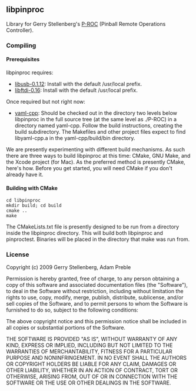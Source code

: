 ## libpinproc

Library for Gerry Stellenberg's [P-ROC](http://pinballcontrollers.com/) (Pinball Remote Operations Controller).

### Compiling

#### Prerequisites

libpinproc requires:

- [libusb-0.1.12](http://libusb.wiki.sourceforge.net/): Install with the default /usr/local prefix.
- [libftdi-0.16](http://www.intra2net.com/en/developer/libftdi/): Install with the default /usr/local prefix.

Once required but not right now:

- [yaml-cpp](http://code.google.com/p/yaml-cpp/): Should be checked out in the directory two levels below libpinproc in the full source tree (at the same level as ./P-ROC) in a directory named yaml-cpp.  Follow the build instructions, creating the build subdirectory.  The Makefiles and other project files expect to find libyaml-cpp.a in the yaml-cpp/build/bin directory.

We are presently experimenting with different build mechanisms.  As such there are three ways to build libpinproc at this time: CMake, GNU Make, and the Xcode project (for Mac).  As the preferred method is presently CMake, here's how.  Before you get started, you will need CMake if you don't already have it.

#### Building with CMake

    cd libpinproc
    mkdir build; cd build
    cmake ..
    make

The CMakeLists.txt file is presently designed to be run from a directory inside the libpinproc directory.  This will build both libpinproc and pinproctest.  Binaries will be placed in the directory that make was run from.

### License

Copyright (c) 2009 Gerry Stellenberg, Adam Preble

Permission is hereby granted, free of charge, to any person
obtaining a copy of this software and associated documentation
files (the "Software"), to deal in the Software without
restriction, including without limitation the rights to use,
copy, modify, merge, publish, distribute, sublicense, and/or sell
copies of the Software, and to permit persons to whom the
Software is furnished to do so, subject to the following
conditions: 

The above copyright notice and this permission notice shall be
included in all copies or substantial portions of the Software.

THE SOFTWARE IS PROVIDED "AS IS", WITHOUT WARRANTY OF ANY KIND,
EXPRESS OR IMPLIED, INCLUDING BUT NOT LIMITED TO THE WARRANTIES
OF MERCHANTABILITY, FITNESS FOR A PARTICULAR PURPOSE AND
NONINFRINGEMENT. IN NO EVENT SHALL THE AUTHORS OR COPYRIGHT
HOLDERS BE LIABLE FOR ANY CLAIM, DAMAGES OR OTHER LIABILITY,
WHETHER IN AN ACTION OF CONTRACT, TORT OR OTHERWISE, ARISING
FROM, OUT OF OR IN CONNECTION WITH THE SOFTWARE OR THE USE OR
OTHER DEALINGS IN THE SOFTWARE.
